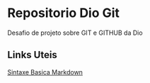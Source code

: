 # Repositorio Dio Git
Desafio de projeto sobre GIT e GITHUB da Dio

## Links Uteis
[Sintaxe Basica Markdown](https://www.markdownguide.org/basic-syntax/)
